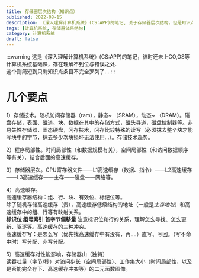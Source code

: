 ```yaml
---
title: 存储器层次结构（知识点）
published: 2022-08-15
description: 《深入理解计算机系统》(CS:APP)的笔记, 关于存储器层次结构，但是知识点不完全罗列...
tags: [计算机系统, 存储器体系结构]
category: 计算机系统
draft: false
---
```


:::warning
这是《深入理解计算机系统》(CS:APP)的笔记，彼时还未上CO,OS等计算机系统基础课，存在理解不到位与错误之处.  
这个则简短到只剩知识点条目不完全罗列了...
:::

# 几个要点  
1）存储技术。随机访问存储器（ram），静态~ （SRAM），动态~ （DRAM）。磁盘存储，表面、磁道、块、数据在其中的存储方式，磁头寻道，磁盘控制器等。非易失性存储器，固态硬盘，闪存技术，闪存比较特殊的读写（必须抹去整个块才能写块中的字节，抹去多少次块损坏无法使用...）。存储技术趋势。  
  
2）程序局部性。时间局部性（和数据规模有关），空间局部性（和访问数据顺序等有关），结合后面的高速缓存。  
  
3）存储器层次。CPU寄存器文件——L1高速缓存（数据、指令）——L2高速缓存——L3高速缓存——主存——磁盘——网络等。  
  
4）高速缓存。  
高速缓存器结构：组、行、块、有效位、标记位等。  
除了随机存储高速缓存（贵），高速缓存低级结构的地址（一般是*主存地址*）和高速缓存中的组、行等有映射关系。  
**标识位 组号索引 首字节偏移量** 注意标识位和行的关系，理解怎么寻找、怎么更新、驱逐等。高速缓存的三种冲突。  
高速缓存写：是怎么写（优先找高速缓存中有没有，再....）直写、写回。（写不命中时）写分配、非写分配。  
  
5）高速缓存对性能影响，存储器山（独特）  
读吞吐量（字节/秒）对访问步长（空间局部性）、工作集大小（时间局部性，以及是否能完全存下、高速缓存冲突等）的二元函数图像。  
